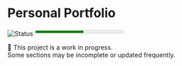 # Personal Portfolio

![Status](https://img.shields.io/badge/Status-%2054.55%-yellow?style=flat-square)
<label>
  <meter value="54.55" min="0" max="100" low="30" hight="80" optimum="100" style="width: 200px; margin-bottom: 5px;">
</label>


🚧 This project is a work in progress.  
Some sections may be incomplete or updated frequently.